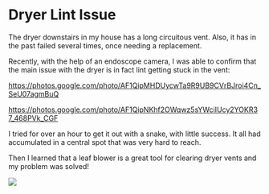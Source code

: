 # Dryer Lint Issue

The dryer downstairs in my house has a long circuitous vent.
Also, it has in the past failed several times, once needing a replacement.

Recently, with the help of an endoscope camera, I was able to confirm that the
main issue with the dryer is in fact lint getting stuck in the vent:

https://photos.google.com/photo/AF1QipMHDUycwTa9R9UB9CVrBJroi4Cn_SeU07agmBuQ

https://photos.google.com/photo/AF1QipNKhf2OWqwz5sYWciIUcy2YOKR37_468PVk_CGF

I tried for over an hour to get it out with a snake, with little success.
It all had accumulated in a central spot that was very hard to reach.

Then I learned that a leaf blower is a great tool for clearing dryer vents and
my problem was solved!

<a href="https://lh3.googleusercontent.com/pw/AP1GczO4dCjcj_BP-4LARrtcRZzYv8hTwFXHHIvgwxuPKdSoYDiW0V3Mc_76Covra3eKXGOsq7gHGct5DFYjGQdxxhpc-QMEv-2wi_YQse5NqLgpoH7GMvmf=w2400?source=screenshot.guru"> <img src="https://lh3.googleusercontent.com/pw/AP1GczO4dCjcj_BP-4LARrtcRZzYv8hTwFXHHIvgwxuPKdSoYDiW0V3Mc_76Covra3eKXGOsq7gHGct5DFYjGQdxxhpc-QMEv-2wi_YQse5NqLgpoH7GMvmf=w600-h315-p-k" /> </a>

